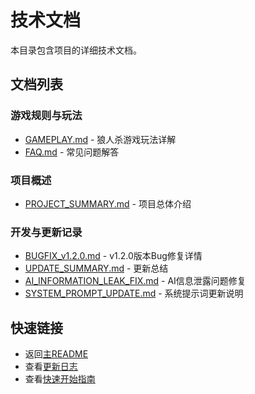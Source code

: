 # 技术文档

本目录包含项目的详细技术文档。

## 文档列表

### 游戏规则与玩法
- [GAMEPLAY.md](GAMEPLAY.md) - 狼人杀游戏玩法详解
- [FAQ.md](FAQ.md) - 常见问题解答

### 项目概述
- [PROJECT_SUMMARY.md](PROJECT_SUMMARY.md) - 项目总体介绍

### 开发与更新记录
- [BUGFIX_v1.2.0.md](BUGFIX_v1.2.0.md) - v1.2.0版本Bug修复详情
- [UPDATE_SUMMARY.md](UPDATE_SUMMARY.md) - 更新总结
- [AI_INFORMATION_LEAK_FIX.md](AI_INFORMATION_LEAK_FIX.md) - AI信息泄露问题修复
- [SYSTEM_PROMPT_UPDATE.md](SYSTEM_PROMPT_UPDATE.md) - 系统提示词更新说明

## 快速链接

- 返回[主README](../README.md)
- 查看[更新日志](../CHANGELOG.md)
- 查看[快速开始指南](../QUICK_START.md)

